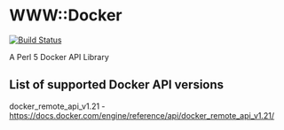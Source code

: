 WWW::Docker
===========

[![Build Status](https://travis-ci.org/shaneutt/perl5-www-docker.svg?branch=master)](https://travis-ci.org/shaneutt/perl5-www-docker.svg?branch=master)

A Perl 5 Docker API Library

List of supported Docker API versions
-------------------------------------

docker_remote_api_v1.21 - https://docs.docker.com/engine/reference/api/docker_remote_api_v1.21/
